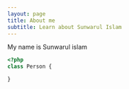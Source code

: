 ```yaml
---
layout: page
title: About me
subtitle: Learn about Sunwarul Islam
---
```


My name is Sunwarul islam

```php
<?php 
class Person {

}
```
